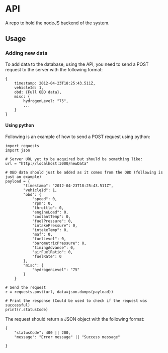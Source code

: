 # API
A repo to hold the nodeJS backend of the system.
## Usage
### Adding new data
To add data to the database, using the API, you need to send a POST request to the server with the following format:
```
{
    timestamp: 2012-04-23T18:25:43.511Z,
    vehicleId: 1,
    obd: {Full OBD data},
    misc: {
        hydrogenLevel: "75",
        ...
    }
}
```
#### Using python
Following is an example of how to send a POST request using python:
```
import requests
import json

# Server URL yet to be acquired but should be something like:
url = "http://localhost:3000/newData"

# OBD data should just be added as it comes from the OBD (following is just an example)
payload = {
        "timestamp": "2012-04-23T18:25:43.511Z",
        "vehicleId": 1,
        "obd": {
            "speed": 0,
            "rpm": 0,
            "throttle": 0,
            "engineLoad": 0,
            "coolantTemp": 0,
            "fuelPressure": 0,
            "intakePressure": 0,
            "intakeTemp": 0,
            "maf": 0,
            "fuelLevel": 0,
            "barometricPressure": 0,
            "timingAdvance": 0,
            "airFuelRatio": 0,
            "fuelRate": 0
        },
        "misc": {
            "hydrogenLevel": "75"
        }
    }

# Send the request
r = requests.post(url, data=json.dumps(payload))

# Print the response (Could be used to check if the request was successful)
print(r.statusCode)
```
The request should return a JSON object with the following format:
```
{
    "statusCode": 400 || 200,
    "message": "Error message" || "Success message"

}
```
